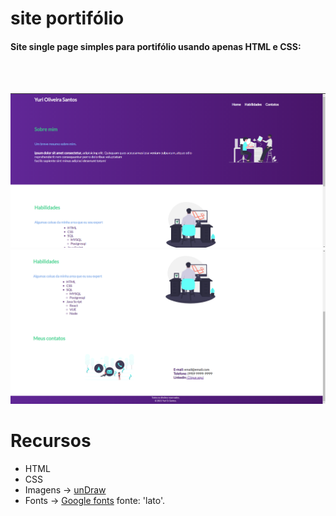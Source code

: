 # site portifólio

#### Site single page simples para portifólio usando apenas HTML e CSS:
<br>
<br>
<p align="center">
<img width="700" src="/assents/Midia/page.png">
<br>
<img width="700" src="/assents/Midia/page2.png">
</p>

# Recursos
* HTML
* CSS
* Imagens -> [unDraw](https://undraw.co/illustrations)
* Fonts -> [Google fonts](https://fonts.google.com/) fonte: 'lato'.
